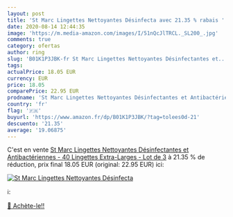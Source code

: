 ```yaml
---
layout: post
title: 'St Marc Lingettes Nettoyantes Désinfecta avec 21.35 % rabais '
date: 2020-08-14 12:44:35
image: 'https://m.media-amazon.com/images/I/51nQcJlTRCL._SL200_.jpg'
comments: true
category: ofertas
author: ring
slug: 'B01K1P3JBK-fr St Marc Lingettes Nettoyantes Désinfectantes et...'
tags: 
actualPrice: 18.05 EUR
currency: EUR
price: 18.05
comparePrice: 22.95 EUR
prodname: 'St Marc Lingettes Nettoyantes Désinfectantes et Antibactériennes - 40 Lingettes Extra-Larges - Lot de 3'
country: 'fr'
flag: '🇫🇷'
buyurl: 'https://www.amazon.fr/dp/B01K1P3JBK/?tag=tolees0d-21'
descuento: '21.35'
average: '19.06875'
---
```


C'est en vente [St Marc Lingettes Nettoyantes Désinfectantes et Antibactériennes - 40 Lingettes Extra-Larges - Lot de 3](https://www.amazon.fr/dp/B01K1P3JBK/?tag=tolees0d-21)  à  21.35 % de réduction, prix final  18.05 EUR (original: 22.95 EUR) ici:

[![St Marc Lingettes Nettoyantes Désinfecta](https://m.media-amazon.com/images/I/51nQcJlTRCL._SL200_.jpg)](https://www.amazon.fr/dp/B01K1P3JBK/?tag=tolees0d-21)

ℹ️:


[🛒 Achète-le!!](https://www.amazon.fr/dp/B01K1P3JBK/?tag=tolees0d-21)
